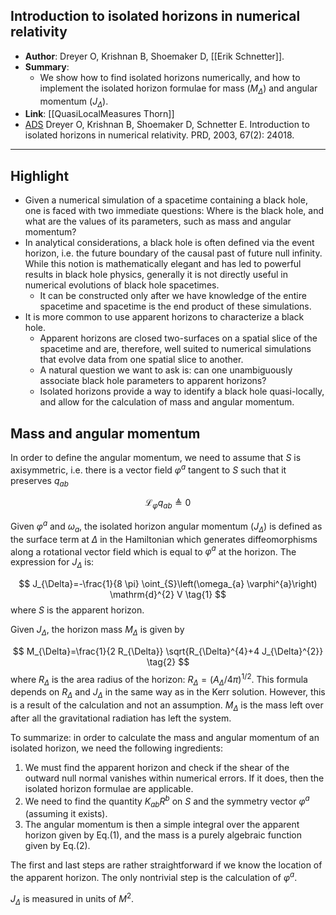 ## Introduction to isolated horizons in numerical relativity

- **Author**: Dreyer O, Krishnan B, Shoemaker D, [[Erik Schnetter]].
- **Summary**:
	- We show how to find isolated horizons numerically, and how to implement the isolated horizon formulae for mass ($M_{\Delta}$) and angular momentum ($J_{\Delta}$).
- **Link**: [[QuasiLocalMeasures Thorn]]
- [ADS](https://ui.adsabs.harvard.edu/abs/2003PhRvD..67b4018D) Dreyer O, Krishnan B, Shoemaker D, Schnetter E. Introduction to isolated horizons in numerical relativity. PRD, 2003, 67(2): 24018.
___

## Highlight

- Given a numerical simulation of a spacetime containing a black hole, one is faced with two immediate questions: Where is the black hole, and what are the values of its parameters, such as mass and angular momentum?
- In analytical considerations, a black hole is often defined via the event horizon, i.e. the future boundary of the causal past of future null infinity. While this notion is mathematically elegant and has led to powerful results in black hole physics, generally it is not directly useful in numerical evolutions of black hole spacetimes.
	- It can be constructed only after we have knowledge of the entire spacetime and spacetime is the end product of these simulations.
- It is more common to use apparent horizons to characterize a black hole.
	- Apparent horizons are closed two-surfaces on a spatial slice of the spacetime and are, therefore, well suited to numerical simulations that evolve data from one spatial slice to another.
	- A natural question we want to ask is: can one unambiguously associate black hole parameters to apparent horizons?
	- Isolated horizons provide a way to identify a black hole quasi-locally, and allow for the calculation of mass and angular momentum.

## Mass and angular momentum

In order to define the angular momentum, we need to assume that $S$ is axisymmetric, i.e. there is a vector field $\varphi^{a}$ tangent to $S$ such that it preserves $q_{a b}$

$$
\mathcal{L}_{\varphi} q_{a b} \triangleq 0
$$

Given $\varphi^{a}$ and $\omega_{a}$, the isolated horizon angular momentum ($J_{\Delta}$) is defined as the surface term at $\Delta$ in the Hamiltonian which generates diffeomorphisms along a rotational vector field which is equal to $\varphi^{a}$ at the horizon. The expression for $J_{\Delta}$ is:

$$
J_{\Delta}=-\frac{1}{8 \pi} \oint_{S}\left(\omega_{a} \varphi^{a}\right) \mathrm{d}^{2} V \tag{1}
$$
where $S$ is the apparent horizon.

Given $J_{\Delta}$, the horizon mass $M_{\Delta}$ is given by

$$
M_{\Delta}=\frac{1}{2 R_{\Delta}} \sqrt{R_{\Delta}^{4}+4 J_{\Delta}^{2}} \tag{2}
$$
where $R_{\Delta}$ is the area radius of the horizon: $R_{\Delta}=\left(A_{\Delta} / 4 \pi\right)^{1 / 2}$. This formula depends on $R_{\Delta}$ and $J_{\Delta}$ in the same way as in the Kerr solution. However, this is a result of the calculation and not an assumption. $M_{\Delta}$ is the mass left over after all the gravitational radiation has left the system.

To summarize: in order to calculate the mass and angular momentum of an isolated horizon, we need the following ingredients:
1. We must find the apparent horizon and check if the shear of the outward null normal vanishes within numerical errors. If it does, then the isolated horizon formulae are applicable.
2. We need to find the quantity $K_{a b} R^{b}$ on $S$ and the symmetry vector $\varphi^{a}$ (assuming it exists).
3. The angular momentum is then a simple integral over the apparent horizon given by Eq.(1), and the mass is a purely algebraic function given by Eq.(2).

The first and last steps are rather straightforward if we know the location of the apparent horizon. The only nontrivial step is the calculation of $\varphi^{a}$.

$J_{\Delta}$ is measured in units of $M^{2}$.
